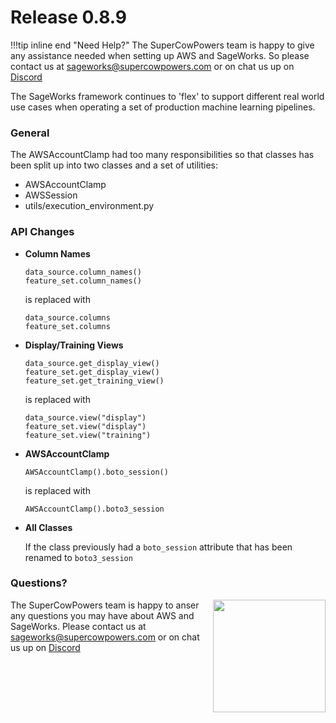 # Release 0.8.9

!!!tip inline end "Need Help?"
    The SuperCowPowers team is happy to give any assistance needed when setting up AWS and SageWorks. So please contact us at [sageworks@supercowpowers.com](mailto:sageworks@supercowpowers.com) or on chat us up on [Discord](https://discord.gg/WHAJuz8sw8) 

The SageWorks framework continues to 'flex' to support different real world use cases when operating a set of production machine learning pipelines.

### General
The AWSAccountClamp had too many responsibilities so that classes has been split up into two classes and a set of utilities:

- AWSAccountClamp
- AWSSession
- utils/execution_environment.py

### API Changes
- **Column Names**

	```
	data_source.column_names()
	feature_set.column_names()
	```
	is replaced with
	
	```
	data_source.columns
	feature_set.columns
   ```

- **Display/Training Views**

	```
	data_source.get_display_view()
	feature_set.get_display_view()
	feature_set.get_training_view()
	```
	is replaced with
	
	```
	data_source.view("display")
	feature_set.view("display")
	feature_set.view("training")
   ```

- **AWSAccountClamp**

	```
	AWSAccountClamp().boto_session()
	```
	is replaced with
	
	```
	AWSAccountClamp().boto3_session
   ```
- **All Classes**

    If the class previously had a `boto_session` attribute that has been renamed to `boto3_session`
      
### Questions?
<img align="right" src="../../images/scp.png" width="180">

The SuperCowPowers team is happy to anser any questions you may have about AWS and SageWorks. Please contact us at [sageworks@supercowpowers.com](mailto:sageworks@supercowpowers.com) or on chat us up on [Discord](https://discord.gg/WHAJuz8sw8) 


